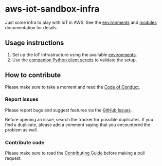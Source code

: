 # aws-iot-sandbox-infra

Just some infra to play with IoT in AWS. See the [environments](./environments/) and
[modules](./modules/) documentation for details.

## Usage instructions

1. Set up the IoT infrastructure using the available [environments](./environments/).
2. Use the [companion Python client scripts](https://github.com/ricardolsmendes/aws-iot-core-client)
   to validate the setup.

## How to contribute

Please make sure to take a moment and read the [Code of
Conduct](https://github.com/ricardolsmendes/aws-iot-sandbox-infra/blob/main/.github/CODE_OF_CONDUCT.md).

### Report issues

Please report bugs and suggest features via the [GitHub
Issues](https://github.com/ricardolsmendes/aws-iot-sandbox-infra/issues).

Before opening an issue, search the tracker for possible duplicates. If you find a
duplicate, please add a comment saying that you encountered the problem as well.

### Contribute code

Please make sure to read the [Contributing
Guide](https://github.com/ricardolsmendes/aws-iot-sandbox-infra/blob/main/.github/CONTRIBUTING.md)
before making a pull request.
